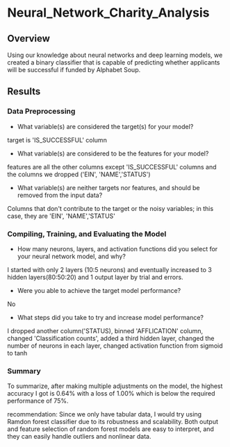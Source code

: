 # Neural_Network_Charity_Analysis
## Overview

Using our knowledge about neural networks and deep learning models, we created a binary classifier that is capable of predicting whether applicants will be successful if funded by Alphabet Soup.

## Results
### Data Preprocessing

* What variable(s) are considered the target(s) for your model?

target is 'IS_SUCCESSFUL' column

* What variable(s) are considered to be the features for your model?

features are all the other columns except 'IS_SUCCESSFUL' columns and the columns we dropped ('EIN', 'NAME','STATUS')

* What variable(s) are neither targets nor features, and should be removed from the input data?

Columns that don't contribute to the target or the noisy variables; in this case, they are 'EIN', 'NAME','STATUS'

### Compiling, Training, and Evaluating the Model

* How many neurons, layers, and activation functions did you select for your neural network model, and why?

I started with only 2 layers (10:5 neurons) and eventually increased to 3 hidden layers(80:50:20) and 1 output layer by trial and errors.

* Were you able to achieve the target model performance?

No

* What steps did you take to try and increase model performance?

I dropped another column('STATUS), binned 'AFFLICATION' column, changed 'Classification counts', added a third hidden layer, changed the number of neurons in each layer, changed activation function from sigmoid to tanh

### Summary

To summarize, after making multiple adjustments on the model, the highest accuracy I got is 0.64% with a loss of 1.00% which is below the required performance of 75%.

recommendation: Since we only have tabular data, I would try using Ramdon forest classifier due to its robustness and scalability. Both output and feature selection of random forest models are easy to interpret, and they can easily handle outliers and nonlinear data.
